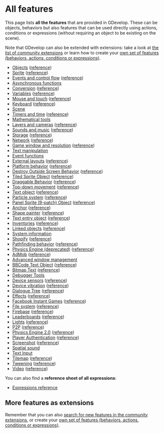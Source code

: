 # All features

This page lists **all the features** that are provided in GDevelop. These can be objects, behaviors but also features that can be used directly using actions, conditions or expressions (without requiring an object to be existing on the scene).

Note that GDevelop can also be extended with extensions: take a look at [the list of community extensions](/gdevelop5/extensions) or learn how to create your [own set of features (behaviors, actions, conditions or expressions)](/gdevelop5/extensions/create).


* [Objects](https://wiki.gdevelop.io/gdevelop5/objects/base_object/events) ([reference](https://wiki.gdevelop.io/gdevelop5/all-features/object/reference))
* [Sprite](https://wiki.gdevelop.io/gdevelop5/objects/sprite) ([reference](https://wiki.gdevelop.io/gdevelop5/all-features/sprite/reference))
* [Events and control flow](https://wiki.gdevelop.io/gdevelop5/all-features/advanced-conditions) ([reference](https://wiki.gdevelop.io/gdevelop5/all-features/common-instructions/reference))
* [Asynchronous functions](https://wiki.gdevelop.io/gdevelop5/all-features/async/reference)
* [Conversion](https://wiki.gdevelop.io/gdevelop5/all-features/common-conversions) ([reference](https://wiki.gdevelop.io/gdevelop5/all-features/common-conversions/reference))
* [Variables](https://wiki.gdevelop.io/gdevelop5/all-features/variables) ([reference](https://wiki.gdevelop.io/gdevelop5/all-features/variables/reference))
* [Mouse and touch](https://wiki.gdevelop.io/gdevelop5/all-features/mouse-touch) ([reference](https://wiki.gdevelop.io/gdevelop5/all-features/mouse-touch/reference))
* [Keyboard](https://wiki.gdevelop.io/gdevelop5/all-features/keyboard) ([reference](https://wiki.gdevelop.io/gdevelop5/all-features/keyboard/reference))
* [Scene](https://wiki.gdevelop.io/gdevelop5/all-features/scene/reference)
* [Timers and time](https://wiki.gdevelop.io/gdevelop5/all-features/timers-and-time) ([reference](https://wiki.gdevelop.io/gdevelop5/all-features/time/reference))
* [Mathematical tools](https://wiki.gdevelop.io/gdevelop5/all-features/mathematical-tools/reference)
* [Layers and cameras](https://wiki.gdevelop.io/gdevelop5/interface/scene-editor/layers-and-cameras) ([reference](https://wiki.gdevelop.io/gdevelop5/all-features/camera/reference))
* [Sounds and music](https://wiki.gdevelop.io/gdevelop5/all-features/audio) ([reference](https://wiki.gdevelop.io/gdevelop5/all-features/audio/reference))
* [Storage](https://wiki.gdevelop.io/gdevelop5/all-features/storage) ([reference](https://wiki.gdevelop.io/gdevelop5/all-features/storage/reference))
* [Network](https://wiki.gdevelop.io/gdevelop5/all-features/network) ([reference](https://wiki.gdevelop.io/gdevelop5/all-features/network/reference))
* [Game window and resolution](https://wiki.gdevelop.io/gdevelop5/all-features/window) ([reference](https://wiki.gdevelop.io/gdevelop5/all-features/window/reference))
* [Text manipulation](https://wiki.gdevelop.io/gdevelop5/all-features/string-instructions/reference)
* [Event functions](https://wiki.gdevelop.io/gdevelop5/all-features/advanced/reference)
* [External layouts](https://wiki.gdevelop.io/gdevelop5/interface/scene-editor/external-layouts) ([reference](https://wiki.gdevelop.io/gdevelop5/all-features/external-layouts/reference))
* [Platform behavior](https://wiki.gdevelop.io/gdevelop5/behaviors/platformer) ([reference](https://wiki.gdevelop.io/gdevelop5/all-features/platform-behavior/reference))
* [Destroy Outside Screen Behavior](https://wiki.gdevelop.io/gdevelop5/behaviors/destroyoutside) ([reference](https://wiki.gdevelop.io/gdevelop5/all-features/destroy-outside-behavior/reference))
* [Tiled Sprite Object](https://wiki.gdevelop.io/gdevelop5/objects/tiled_sprite) ([reference](https://wiki.gdevelop.io/gdevelop5/all-features/tiled-sprite-object/reference))
* [Draggable Behavior](https://wiki.gdevelop.io/gdevelop5/behaviors/draggable) ([reference](https://wiki.gdevelop.io/gdevelop5/all-features/draggable-behavior/reference))
* [Top-down movement](https://wiki.gdevelop.io/gdevelop5/behaviors/topdown) ([reference](https://wiki.gdevelop.io/gdevelop5/all-features/top-down-movement-behavior/reference))
* [Text object](https://wiki.gdevelop.io/gdevelop5/objects/text) ([reference](https://wiki.gdevelop.io/gdevelop5/all-features/text-object/reference))
* [Particle system](https://wiki.gdevelop.io/gdevelop5/objects/particles_emitter) ([reference](https://wiki.gdevelop.io/gdevelop5/all-features/particle-system/reference))
* [Panel Sprite (9-patch) Object](https://wiki.gdevelop.io/gdevelop5/objects/panel_sprite) ([reference](https://wiki.gdevelop.io/gdevelop5/all-features/panel-sprite-object/reference))
* [Anchor](https://wiki.gdevelop.io/gdevelop5/behaviors/anchor) ([reference](https://wiki.gdevelop.io/gdevelop5/all-features/anchor-behavior/reference))
* [Shape painter](https://wiki.gdevelop.io/gdevelop5/objects/shape_painter) ([reference](https://wiki.gdevelop.io/gdevelop5/all-features/primitive-drawing/reference))
* [Text entry object](https://wiki.gdevelop.io/gdevelop5/objects/text_entry) ([reference](https://wiki.gdevelop.io/gdevelop5/all-features/text-entry-object/reference))
* [Inventories](https://wiki.gdevelop.io/gdevelop5/all-features/inventory) ([reference](https://wiki.gdevelop.io/gdevelop5/all-features/inventory/reference))
* [Linked objects](https://wiki.gdevelop.io/gdevelop5/all-features/linked-objects) ([reference](https://wiki.gdevelop.io/gdevelop5/all-features/linked-objects/reference))
* [System information](https://wiki.gdevelop.io/gdevelop5/all-features/system-info/reference)
* [Shopify](https://wiki.gdevelop.io/gdevelop5/all-features/shopify) ([reference](https://wiki.gdevelop.io/gdevelop5/all-features/shopify/reference))
* [Pathfinding behavior](https://wiki.gdevelop.io/gdevelop5/behaviors/pathfinding) ([reference](https://wiki.gdevelop.io/gdevelop5/all-features/pathfinding-behavior/reference))
* [Physics Engine (deprecated)](https://wiki.gdevelop.io/gdevelop5/behaviors/physics) ([reference](https://wiki.gdevelop.io/gdevelop5/all-features/physics-behavior/reference))
* [AdMob](https://wiki.gdevelop.io/gdevelop5/all-features/admob) ([reference](https://wiki.gdevelop.io/gdevelop5/all-features/admob/reference))
* [Advanced window management](https://wiki.gdevelop.io/gdevelop5/all-features/advanced-window/reference)
* [BBCode Text Object](https://wiki.gdevelop.io/gdevelop5/objects/bbtext) ([reference](https://wiki.gdevelop.io/gdevelop5/all-features/bbtext/reference))
* [Bitmap Text](https://wiki.gdevelop.io/gdevelop5/objects/bitmap_text) ([reference](https://wiki.gdevelop.io/gdevelop5/all-features/bitmap-text/reference))
* [Debugger Tools](https://wiki.gdevelop.io/gdevelop5/all-features/debugger-tools/reference)
* [Device sensors](https://wiki.gdevelop.io/gdevelop5/all-features/device-sensors) ([reference](https://wiki.gdevelop.io/gdevelop5/all-features/device-sensors/reference))
* [Device vibration](https://wiki.gdevelop.io/gdevelop5/all-features/device-vibration) ([reference](https://wiki.gdevelop.io/gdevelop5/all-features/device-vibration/reference))
* [Dialogue Tree](https://wiki.gdevelop.io/gdevelop5/all-features/dialogue-tree) ([reference](https://wiki.gdevelop.io/gdevelop5/all-features/dialogue-tree/reference))
* [Effects](https://wiki.gdevelop.io/gdevelop5/interface/scene-editor/layer-effects) ([reference](https://wiki.gdevelop.io/gdevelop5/all-features/effects/reference))
* [Facebook Instant Games](https://wiki.gdevelop.io/gdevelop5/publishing/publishing-to-facebook-instant-games) ([reference](https://wiki.gdevelop.io/gdevelop5/all-features/facebook-instant-games/reference))
* [File system](https://wiki.gdevelop.io/gdevelop5/all-features/filesystem) ([reference](https://wiki.gdevelop.io/gdevelop5/all-features/filesystem/reference))
* [Firebase](https://wiki.gdevelop.io/gdevelop5/all-features/firebase) ([reference](https://wiki.gdevelop.io/gdevelop5/all-features/firebase/reference))
* [Leaderboards](https://wiki.gdevelop.io/gdevelop5/all-features/leaderboards) ([reference](https://wiki.gdevelop.io/gdevelop5/all-features/leaderboards/reference))
* [Lights](https://wiki.gdevelop.io/gdevelop5/objects/light) ([reference](https://wiki.gdevelop.io/gdevelop5/all-features/lighting/reference))
* [P2P](https://wiki.gdevelop.io/gdevelop5/all-features/p2p) ([reference](https://wiki.gdevelop.io/gdevelop5/all-features/p2p/reference))
* [Physics Engine 2.0](https://wiki.gdevelop.io/gdevelop5/behaviors/physics2) ([reference](https://wiki.gdevelop.io/gdevelop5/all-features/physics2/reference))
* [Player Authentication](https://wiki.gdevelop.io/gdevelop5/all-features/player-authentication) ([reference](https://wiki.gdevelop.io/gdevelop5/all-features/player-authentication/reference))
* [Screenshot](https://wiki.gdevelop.io/gdevelop5/all-features/screenshot) ([reference](https://wiki.gdevelop.io/gdevelop5/all-features/screenshot/reference))
* [Spatial sound](https://wiki.gdevelop.io/gdevelop5/all-features/spatial-sound/reference)
* [Text Input](https://wiki.gdevelop.io/gdevelop5/all-features/text-input/reference)
* [Tilemap](https://wiki.gdevelop.io/gdevelop5/objects/tilemap) ([reference](https://wiki.gdevelop.io/gdevelop5/all-features/tilemap/reference))
* [Tweening](https://wiki.gdevelop.io/gdevelop5/behaviors/tween) ([reference](https://wiki.gdevelop.io/gdevelop5/all-features/tween/reference))
* [Video](https://wiki.gdevelop.io/gdevelop5/objects/video) ([reference](https://wiki.gdevelop.io/gdevelop5/all-features/video/reference))

You can also find a **reference sheet of all expressions**:

* [Expressions reference](/gdevelop5/all-features/expressions-reference)

## More features as extensions

Remember that you can also [search for new features in the community extensions](/gdevelop5/extensions), or create your [own set of features (behaviors, actions, conditions or expressions)](/gdevelop5/extensions/create).